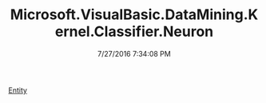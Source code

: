 ﻿---
title: Microsoft.VisualBasic.DataMining.Kernel.Classifier.Neuron
date: 7/27/2016 7:34:08 PM
---

[Entity](T-Microsoft.VisualBasic.DataMining.Kernel.Classifier.Neuron.Entity.html)

